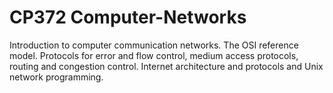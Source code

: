 # CP372 Computer-Networks
Introduction to computer communication networks. The OSI reference model. Protocols for error and flow control, medium access protocols, routing and congestion control. Internet architecture and protocols and Unix network programming.
